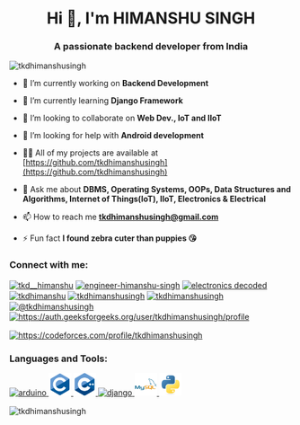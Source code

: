 <h1 align="center">Hi 👋, I'm HIMANSHU SINGH</h1>
<h3 align="center">A passionate backend developer from India</h3>
<p align="left"> <img src="https://komarev.com/ghpvc/?username=tkdhimanshusingh&label=Profile%20views&color=0e75b6&style=flat" alt="tkdhimanshusingh" /> </p>

- 🔭 I’m currently working on **Backend Development**

- 🌱 I’m currently learning **Django Framework**

- 👯 I’m looking to collaborate on **Web Dev., IoT and IIoT**

- 🤝 I’m looking for help with **Android development**

- 👨‍💻 All of my projects are available at [https://github.com/tkdhimanshusingh](https://github.com/tkdhimanshusingh)

- 💬 Ask me about **DBMS, Operating Systems, OOPs, Data Structures and Algorithms, Internet of Things(IoT), IIoT, Electronics & Electrical**

- 📫 How to reach me **tkdhimanshusingh@gmail.com**

- ⚡ Fun fact **I found zebra cuter than puppies 😘**

<h3 align="left">Connect with me:</h3>
<p align="left">
<a href="https://twitter.com/tkd__himanshu" target="blank"><img align="center" src="https://raw.githubusercontent.com/rahuldkjain/github-profile-readme-generator/master/src/images/icons/Social/twitter.svg" alt="tkd__himanshu" height="30" width="40" /></a>
<a href="https://linkedin.com/in/engineer-himanshu-singh" target="blank"><img align="center" src="https://raw.githubusercontent.com/rahuldkjain/github-profile-readme-generator/master/src/images/icons/Social/linked-in-alt.svg" alt="engineer-himanshu-singh" height="30" width="40" /></a>
<a href="https://www.youtube.com/channel/UCKvuuw6-M8vebCQbtB3z__Q" target="blank"><img align="center" src="https://raw.githubusercontent.com/rahuldkjain/github-profile-readme-generator/master/src/images/icons/Social/youtube.svg" alt="electronics decoded" height="30" width="40" /></a>
<a href="https://www.codechef.com/users/tkdhimanshu" target="blank"><img align="center" src="https://i.pinimg.com/564x/c5/d9/fc/c5d9fc1e18bcf039f464c2ab6cfb3eb6.jpg" alt="tkdhimanshu" height="30" width="40" /></a>
<a href="https://www.hackerrank.com/tkdhimanshusingh" target="blank"><img align="center" src="https://raw.githubusercontent.com/rahuldkjain/github-profile-readme-generator/master/src/images/icons/Social/hackerrank.svg" alt="tkdhimanshusingh" height="30" width="40" /></a>
<a href="https://www.leetcode.com/tkdhimanshusingh" target="blank"><img align="center" src="https://raw.githubusercontent.com/rahuldkjain/github-profile-readme-generator/master/src/images/icons/Social/leet-code.svg" alt="tkdhimanshusingh" height="30" width="40" /></a>
<a href="https://www.hackerearth.com/@tkdhimanshusingh" target="blank"><img align="center" src="https://pathrise-website-guide-wp.s3.us-west-1.amazonaws.com/guides/wp-content/uploads/2019/09/16223433/69745444_1387833178034603_2227354680902549504_n.jpg" alt="@tkdhimanshusingh" height="30" width="40" /></a>
<a href="https://auth.geeksforgeeks.org/user/https://auth.geeksforgeeks.org/user/tkdhimanshusingh/profile" target="blank"><img align="center" src="https://raw.githubusercontent.com/rahuldkjain/github-profile-readme-generator/master/src/images/icons/Social/geeks-for-geeks.svg" alt="https://auth.geeksforgeeks.org/user/tkdhimanshusingh/profile" height="30" width="40" /></a>
</p>
<a href="https://codeforces.com/profile/tkdhimanshusingh" target="blank"><img align="center" src="https://codeforces.org/s/16771/images/codeforces-sponsored-by-ton.png" alt="https://codeforces.com/profile/tkdhimanshusingh" height="30" width="40" /></a>
</p>

<h3 align="left">Languages and Tools:</h3>
<p align="left"> <a href="https://www.arduino.cc/" target="_blank" rel="noreferrer"> <img src="https://cdn.worldvectorlogo.com/logos/arduino-1.svg" alt="arduino" width="40" height="40"/> </a> <a href="https://www.cprogramming.com/" target="_blank" rel="noreferrer"> <img src="https://raw.githubusercontent.com/devicons/devicon/master/icons/c/c-original.svg" alt="c" width="40" height="40"/> </a> <a href="https://www.w3schools.com/cpp/" target="_blank" rel="noreferrer"> <img src="https://raw.githubusercontent.com/devicons/devicon/master/icons/cplusplus/cplusplus-original.svg" alt="cplusplus" width="40" height="40"/> </a> <a href="https://www.djangoproject.com/" target="_blank" rel="noreferrer"> <img src="https://cdn.worldvectorlogo.com/logos/django.svg" alt="django" width="40" height="40"/> </a> <a href="https://www.mysql.com/" target="_blank" rel="noreferrer"> <img src="https://raw.githubusercontent.com/devicons/devicon/master/icons/mysql/mysql-original-wordmark.svg" alt="mysql" width="40" height="40"/> </a> <a href="https://www.python.org" target="_blank" rel="noreferrer"> <img src="https://raw.githubusercontent.com/devicons/devicon/master/icons/python/python-original.svg" alt="python" width="40" height="40"/> </a> </p>

<!--<p><img align="left" src="https://github-readme-stats.vercel.app/api/top-langs?username=tkdhimanshusingh&show_icons=true&locale=en&layout=compact" alt="tkdhimanshusingh" /></p>

<p>&nbsp;<img align="center" src="https://github-readme-stats.vercel.app/api?username=tkdhimanshusingh&show_icons=true&locale=en" alt="tkdhimanshusingh" /></p>-->

<p><img align="center" src="https://github-readme-streak-stats.herokuapp.com/?user=tkdhimanshusingh&" alt="tkdhimanshusingh" /></p>
